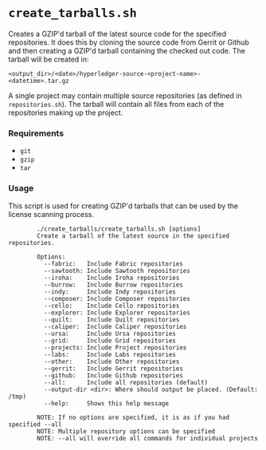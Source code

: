 # `create_tarballs.sh`
Creates a GZIP'd tarball of the latest source code for the specified repositories. It does this by cloning the source code from Gerrit or Github and then creating a GZIP'd tarball containing the checked out code. The tarball will be created in:

```
<output_dir>/<date>/hyperledger-source-<project-name>-<datetime>.tar.gz
```

A single project may contain multiple source repositories (as defined in `repositories.sh`). The tarball will contain all files from each of the repositories making up the project.

### Requirements
* `git`
* `gzip`
* `tar`

### Usage
This script is used for creating GZIP'd tarballs that can be used by the license scanning process.
```
        ./create_tarballs/create_tarballs.sh [options]
        Create a tarball of the latest source in the specified repositories.

        Options:
          --fabric:   Include Fabric repositories
          --sawtooth: Include Sawtooth repositories
          --iroha:    Include Iroha repositories
          --burrow:   Include Burrow repositories
          --indy:     Include Indy repositories
          --composer: Include Composer repositories
          --cello:    Include Cello repositories
          --explorer: Include Explorer repositories
          --quilt:    Include Quilt repositories
          --caliper:  Include Caliper repositories
          --ursa:     Include Ursa repositories
          --grid:     Include Grid repositories
          --projects: Include Project repositories
          --labs:     Include Labs repositories
          --other:    Include Other repositories
          --gerrit:   Include Gerrit repositories
          --github:   Include Github repositories
          --all:      Include all repositories (default)
          --output-dir <dir>: Where should output be placed. (Default: /tmp)
          --help:     Shows this help message

        NOTE: If no options are specified, it is as if you had specified --all
        NOTE: Multiple repository options can be specified
        NOTE: --all will override all commands for individual projects
```

